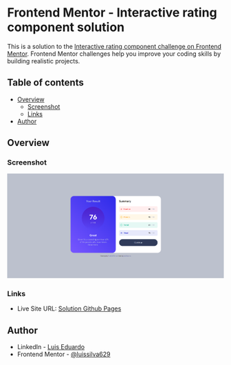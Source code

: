 # Frontend Mentor - Interactive rating component solution

This is a solution to the [Interactive rating component challenge on Frontend Mentor](https://www.frontendmentor.io/challenges/interactive-rating-component-koxpeBUmI). Frontend Mentor challenges help you improve your coding skills by building realistic projects. 

## Table of contents

- [Overview](#overview)
  - [Screenshot](#screenshot)
  - [Links](#links)
- [Author](#author)

## Overview

### Screenshot

![Screenshot](https://github.com/luissilva629/Frontend-Mentor_Summary_Solution/blob/main/Screenshot_Project.png)

### Links

- Live Site URL: [Solution Github Pages](https://luissilva629.github.io/Frontend-Mentor_Summary_Solution/)

## Author

- LinkedIn - [Luis Eduardo](https://www.linkedin.com/in/luís-eduardo/)
- Frontend Mentor - [@luissilva629](https://www.frontendmentor.io/profile/luissilva629)
